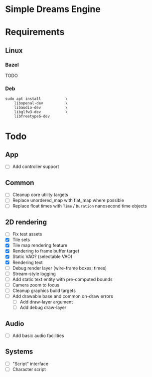 
# Simple Dreams Engine

# Requirements

## Linux

### Bazel

TODO

### Deb

```
sudo apt install           \
    libopenal-dev          \
    libaudio-dev           \
    libglfw3-dev           \
    libfreetype6-dev
```

# Todo

## App
- [ ] Add controller support

## Common
- [ ] Cleanup core utility targets
- [ ] Replace unordered_map with flat_map where possible
- [ ] Replace float times with `Time` / `Duration` nanosecond time objects

## 2D rendering

- [ ] Fix test assets
- [x] Tile sets
- [x] Tile map rendering feature
- [x] Rendering to frame buffer target
- [x] Static VAO? (selectable VAO)
- [x] Rendering text
- [ ] Debug render layer (wire-frame boxes; times)
- [ ] Stream-style logging
- [ ] Add static text entity with pre-computed bounds
- [ ] Camera zoom to focus
- [ ] Cleanup graphics build targets
- [ ] Add drawable base and common on-draw errors
  + [ ] Add draw-layer argument
  + [ ] Add debug draw-layer

## Audio
- [ ] Add basic audio facilities

## Systems

- [ ] "Script" interface
- [ ] Character script
